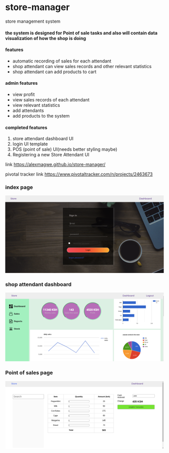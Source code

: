 # store-manager
store management system
#### the system is designed for Point of sale tasks and also will contain data visualization of how the shop is doing 
#### features
* automatic recording of sales for each attendant
* shop attendant can view sales records and other relevant statistics
* shop attendant can add products to cart 
  
#### admin features
* view profit
* view sales records of each attendant
* view relevant statistics
* add attendants
* add products to the system
  
#### completed features
1. store attendant dashboard UI
2. login UI template
3. POS (point of sale) UI(needs better styling maybe)
4. Registering a new Store Attendant UI
 

link https://alexmagwe.github.io/store-manager/

pivotal tracker link https://www.pivotaltracker.com/n/projects/2463673
### index page
![ alt login page image](imgs/page-imgs/login-pg.png)

### shop attendant dashboard
![ alt login page image](imgs/page-imgs/dashboard-pg.png)

### Point of sales page
![ alt login page image](imgs/page-imgs/pos-pg.png)


